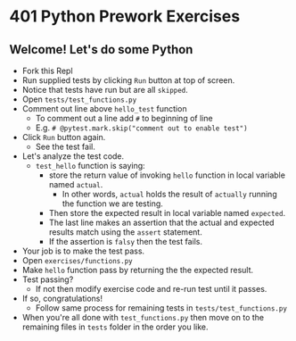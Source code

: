 # 401 Python Prework Exercises

## Welcome! Let's do some Python

- Fork this Repl
- Run supplied tests by clicking `Run` button at top of screen.
- Notice that tests have run but are all `skipped`.
- Open `tests/test_functions.py`
- Comment out line above `hello_test` function
  - To comment out a line add `#` to beginning of line
  - E.g. `# @pytest.mark.skip("comment out to enable test")`
- Click `Run` button again.
  - See the test fail.
- Let's analyze the test code.
  - `test_hello` function is saying:
    - store the return value of invoking `hello` function in local variable named `actual`.
      - In other words, `actual` holds the result of `actually` running the function we are testing.
    - Then store the expected result in local variable named `expected`.
    - The last line makes an assertion that the actual and expected results match using the `assert` statement.
    - If the assertion is `falsy` then the test fails.
- Your job is to make the test pass.
- Open `exercises/functions.py`
- Make `hello` function pass by returning the the expected result.
- Test passing?
  - If not then modify exercise code and re-run test until it passes.
- If so, congratulations!
  - Follow same process for remaining tests in `tests/test_functions.py`
- When you're all done with `test_functions.py` then move on to the remaining files in `tests` folder in the order you like.
